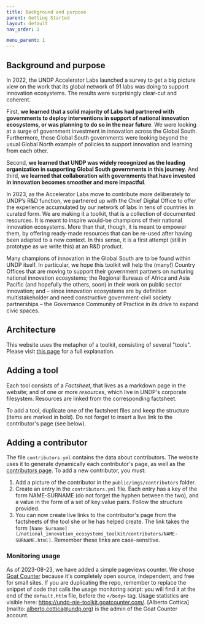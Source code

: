 ```yaml
---
title: Background and purpose 
parent: Getting Started
layout: default
nav_order: 1

menu_parent: 1
---
```


## Background and purpose 

In 2022, the UNDP Accelerator Labs launched a survey to get a big picture view on the work that its global network of 91 labs was doing to support innovation ecosystems. The results were surprisingly clear-cut and coherent.  

First, **we learned that a solid majority of Labs had partnered with governments to deploy interventions in support of national innovation ecosystems, or was planning to do so in the near future**. We were looking at a surge of government investment in innovation across the Global South. Furthermore, these Global South governments were looking beyond the usual Global North example of policies to support innovation and learning from each other.  

Second, **we learned that UNDP was widely recognized as the leading organization in supporting Global South governments in this journey**. And third, **we learned that collaboration with governments that have invested in innovation becomes smoother and more impactful**.  

In 2023, as the Accelerator Labs move to contribute more deliberately to UNDP’s R&D function, we partnered up with the Chief Digital Office to offer the experience accumulated by our network of labs in tens of countries in curated form. We are making it a toolkit, that is a collection of documented resources. It is meant to inspire would-be champions of their national innovation ecosystems. More than that, though, it is meant to empower them, by offering ready-made resources that can be re-used after having been adapted to a new context. In this sense, it is a first attempt (still in prototype as we write this) at an R&D product.  

Many champions of innovation in the Global South are to be found within UNDP itself. In particular, we hope this toolkit will help the (many!) Country Offices that are moving to support their government partners on nurturing national innovation ecosystems; the Regional Bureaus of Africa and Asia Pacific (and hopefully the others, soon) in their work on public sector innovation; and – since innovation ecosystems are by definition multistakeholder and need constructive government-civil society partnerships – the Governance Community of Practice in its drive to expand civic spaces. 


## Architecture

This website uses the metaphor of a toolkit, consisting of several "tools". Please visit [this page](https://github.com/UNDP-Accelerator-Labs/national_innovation_ecosystems_toolkit/blob/main/Getting%20started/how-to-use-the-toolkit.md) for a full explanation. 

## Adding a tool 

Each tool consists of a *Factsheet*, that lives as a markdown page in the website; and of one or more *resources*, which live in UNDP's corporate filesystem. Resources are linked from the corresponding factsheet. 

To add a tool, duplicate one of the factsheet files and keep the structure (items are marked in bold). Do not forget to insert a live link to the contributor's page (see below).

## Adding a contributor

The file `contributors.yml` contains the data about contributors. The website uses it to generate dynamically each contributor's page, as well as the [contributors page](/Team.html). To add a new contributor, you must: 

1. Add a picture of the contributor in the `public/imgs/contributors` folder.
1. Create an entry in the `contributors.yml` file. Each entry has a key of the form NAME-SURNAME (do not forget the hyphen between the two), and a value in the form of a set of key:value pairs. Follow the structure provided.
3. You can now create live links to the contributor's page from the factsheets of the tool she or he has helped create. The link takes the form `[Name Surname](/national_innovation_ecosystems_toolkit/contributors/NAME-SURNAME.html)`. Remember these links are case-sensitive. 

### Monitoring usage

As of 2023-08-23, we have added a simple pageviews counter. We chose [Goat Counter](https://www.goatcounter.com) because it's completely open source, independent, and free for small sites. If you are duplicating the repo, remember to replace the snippet of code that calls the usage monitoring script: you will find it at the end of the `default.htlm` file, before the `</body>` tag. Usage statistics are visible here: https://undp-nie-toolkit.goatcounter.com/.  [Alberto Cottica](mailto: alberto.cottica@undp.org) is the admin of the Goat Counter account. 
